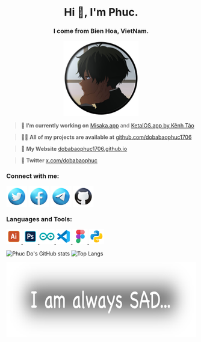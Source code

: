 <h1 align="center">Hi 👋, I'm Phuc.</h1>
<h3 align="center">I come from Bien Hoa, VietNam.</h3>
<p align="center"> 
 <img src="https://raw.githubusercontent.com/dobabaophuc1706/dobabaophuc1706/main/README/Avt.png" alt="Avt" width="Avt" height="200"/> 
  
> 🔭 **I’m currently working on** [Misaka.app](https://straight-tamago.github.io/misaka/Misaka/) and [KetaIOS.app by Kênh Táo](https://ketaios.app/)

> 👨‍💻 **All of my projects are available at** [github.com/dobabaophuc1706](github.com/dobabaophuc1706)

> 📄 **My Website** [dobabaophuc1706.github.io](dobabaophuc1706.github.io)

> 📲 **Twitter** [x.com/dobabaophuc](x.com/dobabaophuc)

<h3 align="left">Connect with me:</h3>
<p align="left">
<a href="https://twitter.com/dobabaophuc" target="blank"><img align="center" src="https://raw.githubusercontent.com/dobabaophuc1706/dobabaophuc1706/main/README/twi.png" alt="dobabaophuc" height="55" width="55" /></a>
<a href="https://www.facebook.com/dobabaophuc1706/" target="blank"><img align="center" src="https://raw.githubusercontent.com/dobabaophuc1706/dobabaophuc1706/main/README/fb.png" alt="dobabaophuc1706" height="55" width="55" /></a>
<a href="https://t.me/phucdo1706" target="blank"><img align="center" src="https://raw.githubusercontent.com/dobabaophuc1706/dobabaophuc1706/main/README/tele.png" alt="phucdo1706" height="55" width="55" /></a>
<a href="https://github.com/dobabaophuc1706" target="blank"><img align="center" src="https://raw.githubusercontent.com/dobabaophuc1706/dobabaophuc1706/main/README/git.png" alt="dobabaophuc1706" height="55" width="55" /></a>
</p>

<h3 align="left">Languages and Tools:</h3>
<p align="left"> 
<a href="https://www.adobe.com/in/products/illustrator.html" target="_blank" rel="noreferrer"> <img src="https://raw.githubusercontent.com/dobabaophuc1706/dobabaophuc1706/main/README/ai.svg" alt="illustrator" width="40" height="40"/> </a> 
<a href="https://www.photoshop.com/en" target="_blank" rel="noreferrer"> <img src="https://raw.githubusercontent.com/dobabaophuc1706/dobabaophuc1706/main/README/pts.svg" alt="photoshop" width="40" height="40"/> </a> 
<a href="https://www.arduino.cc/" target="_blank" rel="noreferrer"> <img src="https://raw.githubusercontent.com/dobabaophuc1706/dobabaophuc1706/main/README/ar.svg" alt="arduino" width="40" height="40"/> </a> 
<a href="https://code.visualstudio.com/" target="_blank" rel="noreferrer"> <img src="https://raw.githubusercontent.com/dobabaophuc1706/dobabaophuc1706/main/README/vis.svg" alt="visualstudio" width="40" height="40"/> </a> 
<a href="https://www.figma.com/" target="_blank" rel="noreferrer"> <img src="https://raw.githubusercontent.com/dobabaophuc1706/dobabaophuc1706/main/README/fig.svg" alt="figma" width="40" height="40"/> </a> 
<a href="https://www.python.org" target="_blank" rel="noreferrer"> <img src="https://raw.githubusercontent.com/dobabaophuc1706/dobabaophuc1706/main/README/py.svg" alt="python" width="40" height="40"/> </a> 
</p>

![Phuc Do's GitHub stats](https://github-readme-stats.vercel.app/api?username=dobabaophuc1706\&rank_icon=github&theme=radical)
![Top Langs](https://github-readme-stats.vercel.app/api/top-langs/?username=dobabaophuc1706&langs_count=8&theme=radical)

<p align="center"> 
 <img src="https://raw.githubusercontent.com/dobabaophuc1706/dobabaophuc1706/main/README/sad.png" alt="Avt" width="Sad" height="200"/> 
